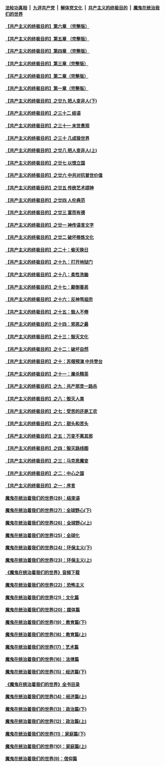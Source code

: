 ####  [法轮功真相](../../../../basic/blob/master/README.md?t=06020831) &nbsp;|&nbsp; [九评共产党](../../../../9ping.md/blob/master/README.md?t=06020831) &nbsp;|&nbsp; [解体党文化](../../../../jtdwh.md/blob/master/README.md?t=06020831)  &nbsp;|&nbsp; [共产主义的终极目的](../../../../gczydzjmd.md/blob/master/README.md?t=06020831) &nbsp;|&nbsp; [魔鬼在统治我们的世界](../../../../mgztzwmdsj.md/blob/master/README.md?t=06020831) 

#### [【共产主义的终极目的】第六章 （完整版）](../pages/nsc422/n11428913.md?t=06020831) 

#### [【共产主义的终极目的】第五章 （完整版）](../pages/nsc422/n11428912.md?t=06020831) 

#### [【共产主义的终极目的】第四章 （完整版）](../pages/nsc422/n11428907.md?t=06020831) 

#### [【共产主义的终极目的】第三章（完整版）](../pages/nsc422/n11428848.md?t=06020831) 

#### [【共产主义的终极目的】第二章（完整版）](../pages/nsc422/n11428831.md?t=06020831) 

#### [【共产主义的终极目的】第一章（完整版）](../pages/nsc422/n11417651.md?t=06020831) 

#### [【共产主义的终极目的】之廿九 把人变非人(下)](../pages/nsc422/n11344140.md?t=06020831) 

#### [【共产主义的终极目的】之三十二 结语](../pages/nsc422/n11360535.md?t=06020831) 

#### [【共产主义的终极目的】之三十一 末世景观](../pages/nsc422/n11351129.md?t=06020831) 

#### [【共产主义的终极目的】之三十 几成狼世界](../pages/nsc422/n11348280.md?t=06020831) 

#### [【共产主义的终极目的】之廿八 把人变非人(上)](../pages/nsc422/n11340492.md?t=06020831) 

#### [【共产主义的终极目的】之廿七 以恨立国](../pages/nsc422/n11336944.md?t=06020831) 

#### [【共产主义的终极目的】之廿六 中共对抗普世价值](../pages/nsc422/n11324785.md?t=06020831) 

#### [【共产主义的终极目的】之廿五 传统艺术颂神](../pages/nsc422/n11296396.md?t=06020831) 

#### [【共产主义的终极目的】之廿四 人伦典范](../pages/nsc422/n11296397.md?t=06020831) 

#### [【共产主义的终极目的】之廿三 富而有德](../pages/nsc422/n11283598.md?t=06020831) 

#### [【共产主义的终极目的】之廿一 神传语言文字](../pages/nsc422/n11263265.md?t=06020831) 

#### [【共产主义的终极目的】之廿二 破坏修炼文化](../pages/nsc422/n11245728.md?t=06020831) 

#### [【共产主义的终极目的】之二十：偷天换日](../pages/nsc422/n11238846.md?t=06020831) 

#### [【共产主义的终极目的】之十九：打开地狱门](../pages/nsc422/n11206376.md?t=06020831) 

#### [【共产主义的终极目的】之十八：柔性洗脑](../pages/nsc422/n11199994.md?t=06020831) 

#### [【共产主义的终极目的】之十七：颠倒善恶](../pages/nsc422/n11179782.md?t=06020831) 

#### [【共产主义的终极目的】之十六：反神骂祖宗](../pages/nsc422/n11166798.md?t=06020831) 

#### [【共产主义的终极目的】之十五：毁人不倦](../pages/nsc422/n11166792.md?t=06020831) 

#### [【共产主义的终极目的】之十四：邪恶之最](../pages/nsc422/n11150249.md?t=06020831) 

#### [【共产主义的终极目的】之十三：毁灭文化](../pages/nsc422/n11135227.md?t=06020831) 

#### [【共产主义的终极目的】之十二：破坏自然](../pages/nsc422/n11135214.md?t=06020831) 

#### [【共产主义的终极目的】之十：苏俄预演 中共登台](../pages/nsc422/n11118424.md?t=06020831) 

#### [【共产主义的终极目的】之十一：屠杀精英](../pages/nsc422/n11118442.md?t=06020831) 

#### [【共产主义的终极目的】之九：共产邪灵一路杀](../pages/nsc422/n11114139.md?t=06020831) 

#### [【共产主义的终极目的】之八：毁灭人类](../pages/nsc422/n11108503.md?t=06020831) 

#### [【共产主义的终极目的】之七：受苦的还是工农](../pages/nsc422/n11101809.md?t=06020831) 

#### [【共产主义的终极目的】之六：甜头和苦头](../pages/nsc422/n11096971.md?t=06020831) 

#### [【共产主义的终极目的】之五：万变不离其邪](../pages/nsc422/n11091285.md?t=06020831) 

#### [【共产主义的终极目的】之四：毁灭路线图](../pages/nsc422/n11086284.md?t=06020831) 

#### [【共产主义的终极目的】之三：马克思魔变](../pages/nsc422/n11061941.md?t=06020831) 

#### [【共产主义的终极目的】之二：中心之国](../pages/nsc422/n11047728.md?t=06020831) 

#### [【共产主义的终极目的】之一：序言](../pages/nsc422/n11086077.md?t=06020831) 

#### [魔鬼在统治着我们的世界(28)：结束语](../pages/nsc422/n10936246.md?t=06020831) 

#### [魔鬼在统治着我们的世界(27)：全球野心(下)](../pages/nsc422/n10928319.md?t=06020831) 

#### [魔鬼在统治着我们的世界(26)：全球野心(上)](../pages/nsc422/n10900318.md?t=06020831) 

#### [魔鬼在统治着我们的世界(25)：全球化](../pages/nsc422/n10788205.md?t=06020831) 

#### [魔鬼在统治着我们的世界(24)：环保主义(下)](../pages/nsc422/n10695307.md?t=06020831) 

#### [魔鬼在统治着我们的世界(23)：环保主义(上)](../pages/nsc422/n10688613.md?t=06020831) 

#### [《魔鬼在统治着我们的世界》音频下载](../pages/nsc422/n10635553.md?t=06020831) 

#### [魔鬼在统治着我们的世界(22)：恐怖主义](../pages/nsc422/n10614727.md?t=06020831) 

#### [魔鬼在统治着我们的世界(21)：文化篇](../pages/nsc422/n10597706.md?t=06020831) 

#### [魔鬼在统治着我们的世界(20)：媒体篇](../pages/nsc422/n10586579.md?t=06020831) 

#### [魔鬼在统治着我们的世界(19)：教育篇(下)](../pages/nsc422/n10564808.md?t=06020831) 

#### [魔鬼在统治着我们的世界(18)：教育篇(上)](../pages/nsc422/n10526970.md?t=06020831) 

#### [魔鬼在统治着我们的世界(17)：艺术篇](../pages/nsc422/n10499093.md?t=06020831) 

#### [魔鬼在统治着我们的世界(16)：法律篇](../pages/nsc422/n10485969.md?t=06020831) 

#### [魔鬼在统治着我们的世界(15)：经济篇(下)](../pages/nsc422/n10469975.md?t=06020831) 

#### [《魔鬼在统治着我们的世界》全书目录](../pages/nsc422/n10464261.md?t=06020831) 

#### [魔鬼在统治着我们的世界(14)：经济篇(上)](../pages/nsc422/n10457370.md?t=06020831) 

#### [魔鬼在统治着我们的世界(13)：政治篇(下)](../pages/nsc422/n10448270.md?t=06020831) 

#### [魔鬼在统治着我们的世界(12)：政治篇(上)](../pages/nsc422/n10444576.md?t=06020831) 

#### [魔鬼在统治着我们的世界(11)：家庭篇(下)](../pages/nsc422/n10440961.md?t=06020831) 

#### [魔鬼在统治着我们的世界(10)：家庭篇(上)](../pages/nsc422/n10435448.md?t=06020831) 

#### [魔鬼在统治着我们的世界(9)：信仰篇](../pages/nsc422/n10432159.md?t=06020831) 

